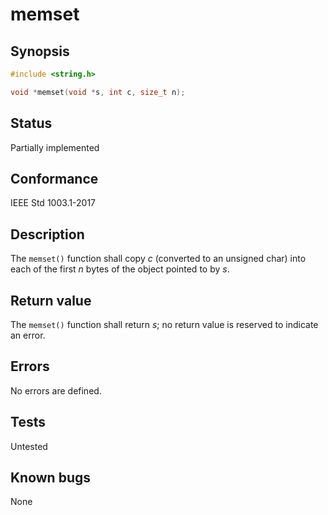 # memset

## Synopsis

```c
#include <string.h>

void *memset(void *s, int c, size_t n);
```

## Status

Partially implemented

## Conformance

IEEE Std 1003.1-2017

## Description

The `memset()` function shall copy _c_ (converted to an unsigned char) into each of the first _n_ bytes of the object
pointed to by _s_.

## Return value

The `memset()` function shall return _s_; no return value is reserved to indicate an error.

## Errors

No errors are defined.

## Tests

Untested

## Known bugs

None
